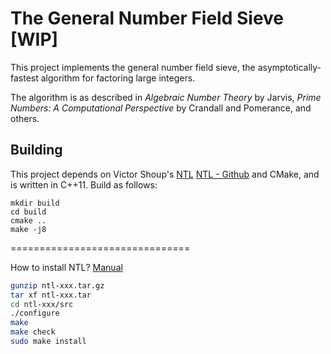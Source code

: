 The General Number Field Sieve [WIP]
==============================

This project implements the general number field sieve, the asymptotically-fastest algorithm for factoring large integers.

The algorithm is as described in *Algebraic Number Theory* by Jarvis, *Prime Numbers: A Computational Perspective* by Crandall and Pomerance, and others.

Building
--------

This project depends on Victor Shoup's [NTL](http://www.shoup.net/ntl/index.html) [NTL - Github](https://github.com/libntl/ntl) and CMake, and is written in C++11. Build as follows:
```
mkdir build
cd build
cmake ..
make -j8
```


===============================

How to install NTL? [Manual](https://cs.uwaterloo.ca/~echrzano/tour-unix.html)

```bash
gunzip ntl-xxx.tar.gz
tar xf ntl-xxx.tar
cd ntl-xxx/src
./configure 
make
make check
sudo make install
```